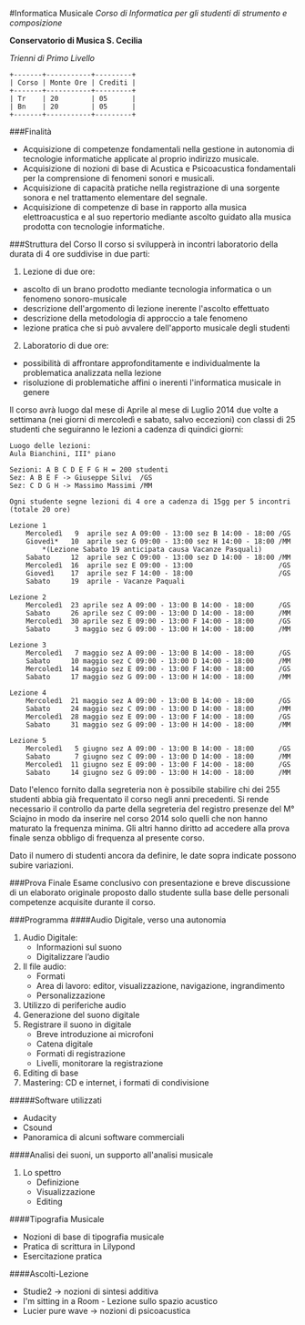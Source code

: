 #Informatica Musicale
*Corso di Informatica per gli studenti di strumento e composizione*

**Conservatorio di Musica S. Cecilia**

*Trienni di Primo Livello*

    +-------+-----------+---------+
    | Corso | Monte Ore | Crediti |
    +-------+-----------+---------+
    | Tr    | 20        | 05      |
    | Bn    | 20        | 05      |
    +-------+-----------+---------+

###Finalità
 - Acquisizione di competenze fondamentali nella gestione in autonomia di tecnologie informatiche applicate al proprio indirizzo musicale.
 - Acquisizione di nozioni di base di Acustica e Psicoacustica fondamentali per la comprensione di fenomeni sonori e musicali.
 - Acquisizione di capacità pratiche nella registrazione di una sorgente sonora e nel trattamento elementare del segnale.
 - Acquisizione di competenze di base in rapporto alla musica elettroacustica e al suo repertorio mediante ascolto guidato alla musica prodotta con tecnologie informatiche.
 
###Struttura del Corso
Il corso si svilupperà in incontri laboratorio della durata di 4 ore suddivise in due parti:

1. Lezione di due ore:
 - ascolto di un brano prodotto mediante tecnologia informatica o un fenomeno sonoro-musicale
 - descrizione dell'argomento di lezione inerente l'ascolto effettuato
 - descrizione della metodologia di approccio a tale fenomeno
 - lezione pratica che si può avvalere dell'apporto musicale degli studenti
	
2. Laboratorio di due ore:
 - possibilità di affrontare approfonditamente e individualmente la problematica analizzata nella lezione
 - risoluzione di problematiche affini o inerenti l'informatica musicale in genere

Il corso avrà luogo dal mese di Aprile al mese di Luglio 2014 due volte a settimana (nei giorni di mercoledì e sabato, salvo eccezioni) con classi di 25 studenti che seguiranno le lezioni a cadenza di quindici giorni: 

	Luogo delle lezioni:
	Aula Bianchini, III° piano
	
	Sezioni: A B C D E F G H = 200 studenti
	Sez: A B E F -> Giuseppe Silvi  /GS
	Sez: C D G H -> Massimo Massimi /MM
	
	Ogni studente segne lezioni di 4 ore a cadenza di 15gg per 5 incontri (totale 20 ore)
	
	Lezione 1
		Mercoledì   9  aprile sez A 09:00 - 13:00 sez B 14:00 - 18:00 /GS
		Giovedì*   10  aprile sez G 09:00 - 13:00 sez H 14:00 - 18:00 /MM
			*(Lezione Sabato 19 anticipata causa Vacanze Pasquali)
		Sabato     12  aprile sez C 09:00 - 13:00 sez D 14:00 - 18:00 /MM
		Mercoledì  16  aprile sez E 09:00 - 13:00                     /GS
		Giovedì    17  aprile sez F 14:00 - 18:00                     /GS
		Sabato     19  aprile - Vacanze Paquali
	
	Lezione 2
		Mercoledì  23 aprile sez A 09:00 - 13:00 B 14:00 - 18:00	  /GS
		Sabato     26 aprile sez C 09:00 - 13:00 D 14:00 - 18:00	  /MM
		Mercoledì  30 aprile sez E 09:00 - 13:00 F 14:00 - 18:00	  /GS
		Sabato      3 maggio sez G 09:00 - 13:00 H 14:00 - 18:00	  /MM
	
	Lezione 3
		Mercoledì   7 maggio sez A 09:00 - 13:00 B 14:00 - 18:00	  /GS
		Sabato     10 maggio sez C 09:00 - 13:00 D 14:00 - 18:00	  /MM
		Mercoledì  14 maggio sez E 09:00 - 13:00 F 14:00 - 18:00	  /GS
		Sabato     17 maggio sez G 09:00 - 13:00 H 14:00 - 18:00	  /MM
	
	Lezione 4
		Mercoledì  21 maggio sez A 09:00 - 13:00 B 14:00 - 18:00	  /GS
		Sabato     24 maggio sez C 09:00 - 13:00 D 14:00 - 18:00	  /MM
		Mercoledì  28 maggio sez E 09:00 - 13:00 F 14:00 - 18:00	  /GS
		Sabato     31 maggio sez G 09:00 - 13:00 H 14:00 - 18:00	  /MM
		
	Lezione 5
		Mercoledì   5 giugno sez A 09:00 - 13:00 B 14:00 - 18:00	  /GS
		Sabato      7 giugno sez C 09:00 - 13:00 D 14:00 - 18:00	  /MM
		Mercoledì  11 giugno sez E 09:00 - 13:00 F 14:00 - 18:00	  /GS
		Sabato     14 giugno sez G 09:00 - 13:00 H 14:00 - 18:00	  /MM

Dato l'elenco fornito dalla segreteria non è possibile stabilire chi dei 255 studenti abbia già frequentato il corso negli anni precedenti. Si rende necessario il controllo da parte della segreteria del registro presenze del M° Sciajno in modo da inserire nel corso 2014 solo quelli che non hanno maturato la frequenza minima. Gli altri hanno diritto ad accedere alla prova finale senza obbligo di frequenza al presente corso.

Dato il numero di studenti ancora da definire, le date sopra indicate possono subire variazioni.

###Prova Finale
Esame conclusivo con presentazione e breve discussione di un elaborato originale proposto dallo studente sulla base delle personali competenze acquisite durante il corso.

###Programma
####Audio Digitale, verso una autonomia
1. Audio Digitale:
	- Informazioni sul suono
	- Digitalizzare l’audio
2. Il file audio:
	- Formati
	- Area di lavoro: editor, visualizzazione, navigazione, ingrandimento
	- Personalizzazione
3. Utilizzo di periferiche audio
4. Generazione del suono digitale
5. Registrare il suono in digitale
	- Breve introduzione ai microfoni
	- Catena digitale
	- Formati di registrazione
	- Livelli, monitorare la registrazione
6. Editing di base
7. Mastering: CD e internet, i formati di condivisione

#####Software utilizzati
 - Audacity
 - Csound
 - Panoramica di alcuni software commerciali

####Analisi dei suoni, un supporto all'analisi musicale
1. Lo spettro
	- Definizione
	- Visualizzazione
	- Editing
	
####Tipografia Musicale
 - Nozioni di base di tipografia musicale	
 - Pratica di scrittura in Lilypond
 - Esercitazione pratica
 
####Ascolti-Lezione
  - Studie2 -> nozioni di sintesi additiva
  - I'm sitting in a Room - Lezione sullo spazio acustico
  - Lucier pure wave -> nozioni di psicoacustica